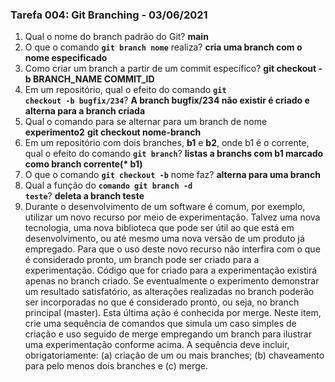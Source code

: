 ### Tarefa 004: Git Branching - 03/06/2021

1. Qual o nome do branch padrão do Git?
**main**
2. O que o comando **<code>git branch nome</code>** realiza?
**cria uma branch com o nome especificado**
3. Como criar um branch a partir de um commit específico?
**git checkout -b BRANCH_NAME COMMIT_ID**
4. Em um repositório, qual o efeito do comando **<code>git checkout -b bugfix/234</code>**?
**A branch bugfix/234 não existir é criado e alterna para a branch criada**
5. Qual o comando para se alternar para um branch de nome **experimento2**
**git checkout nome-branch**
6. Em um repositório com dois branches, **b1** e **b2**, onde b1 é o corrente, qual o efeito do comando **<code>git branch</code>**?
**listas a branchs com b1 marcado como branch corrente(\* b1)**
7. O que o comando **<code>git checkout -b</code>** nome faz?
**alterna para uma branch**
8. Qual a função do <code>**comando git branch -d teste</code>**?
**deleta a branch teste**
9. Durante o desenvolvimento de um software é comum, por exemplo, utilizar um novo recurso por meio de experimentação. Talvez uma nova tecnologia, uma nova biblioteca que pode ser útil ao que está em desenvolvimento, ou até mesmo uma nova versão de um produto já empregado. Para que o uso deste novo recurso não interfira com o que é considerado pronto, um branch pode ser criado para a experimentação. Código que for criado para a experimentação existirá apenas no branch criado. Se eventualmente o experimento demonstrar um resultado satisfatório, as alterações realizadas no branch poderão ser incorporadas no que é considerado pronto, ou seja, no branch principal (master). Esta última ação é conhecida por merge. Neste item, crie uma sequência de comandos que simula um caso simples de criação e uso seguido de merge empregando um branch para ilustrar uma experimentação conforme acima. A sequência deve incluir, obrigatoriamente: (a) criação de um ou mais branches; (b) chaveamento para pelo menos dois branches e (c) merge.


</DIV/>
